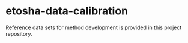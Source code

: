 # etosha-data-calibration
Reference data sets for method development is provided in this project repository.
